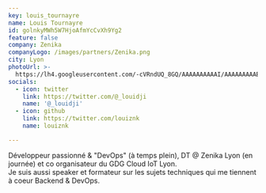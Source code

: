 ```yaml
---
key: louis_tournayre
name: Louis Tournayre
id: golnkyMWh5W7HjoAfmYcCvXh9Yg2
feature: false
company: Zenika
companyLogo: /images/partners/Zenika.png
city: Lyon
photoUrl: >-
  https://lh4.googleusercontent.com/-cVRndUQ_8GQ/AAAAAAAAAAI/AAAAAAAAAB8/HnFHwMBucLc/photo.jpg
socials:
  - icon: twitter
    link: https://twitter.com/@_louidji
    name: '@_louidji'
  - icon: github
    link: https://twitter.com/louiznk
    name: louiznk

---
```


Développeur passionné & "DevOps" (à temps plein), DT @ Zenika Lyon (en journée) et co organisateur du GDG Cloud IoT Lyon.  
Je suis aussi speaker et formateur sur les sujets techniques qui me tiennent à coeur Backend & DevOps.